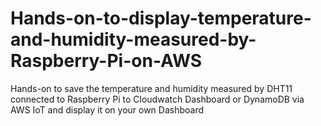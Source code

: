 # Hands-on-to-display-temperature-and-humidity-measured-by-Raspberry-Pi-on-AWS
Hands-on to save the temperature and humidity measured by DHT11 connected to Raspberry Pi to Cloudwatch Dashboard or DynamoDB via AWS IoT and display it on your own Dashboard
